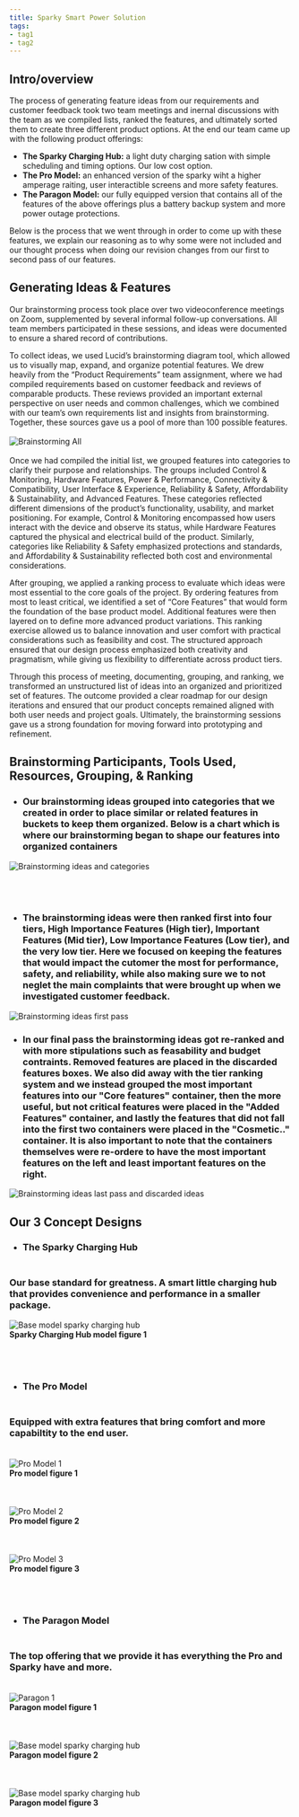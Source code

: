 ```yaml
---
title: Sparky Smart Power Solution
tags:
- tag1
- tag2
---
```


## Intro/overview<br>

The process of generating feature ideas from our requirements and customer feedback took two team meetings and inernal discussions with the team as we compiled lists, ranked the features, and ultimately sorted them to create three different product options. At the end our team came up with the following product offerings:

- **The Sparky Charging Hub:** a light duty charging sation with simple scheduling and timing options. Our low cost option.
- **The Pro Model:** an enhanced version of the sparky wiht a higher amperage raiting, user interactible screens and more safety features.
- **The Paragon Model:**  our fully equipped version that contains all of the features of the above offerings plus a battery backup system and more power outage protections.

Below is the process that we went through in order to come up with these features, we explain our reasoning as to why some were not included and our thought process when doing our revision changes from our first to second pass of our features.<br>


## Generating Ideas & Features<br>

Our brainstorming process took place over two videoconference meetings on Zoom, supplemented by several informal follow-up conversations. All team members participated in these sessions, and ideas were documented to ensure a shared record of contributions.

To collect ideas, we used Lucid’s brainstorming diagram tool, which allowed us to visually map, expand, and organize potential features. We drew heavily from the “Product Requirements” team assignment, where we had compiled requirements based on customer feedback and reviews of comparable products. These reviews provided an important external perspective on user needs and common challenges, which we combined with our team’s own requirements list and insights from brainstorming. Together, these sources gave us a pool of more than 100 possible features.<br><br>
![Brainstorming All](Brainstormingwhole.jpeg)<br><br>
Once we had compiled the initial list, we grouped features into categories to clarify their purpose and relationships. The groups included Control & Monitoring, Hardware Features, Power & Performance, Connectivity & Compatibility, User Interface & Experience, Reliability & Safety, Affordability & Sustainability, and Advanced Features. These categories reflected different dimensions of the product’s functionality, usability, and market positioning. For example, Control & Monitoring encompassed how users interact with the device and observe its status, while Hardware Features captured the physical and electrical build of the product. Similarly, categories like Reliability & Safety emphasized protections and standards, and Affordability & Sustainability reflected both cost and environmental considerations.<br>

After grouping, we applied a ranking process to evaluate which ideas were most essential to the core goals of the project. By ordering features from most to least critical, we identified a set of “Core Features” that would form the foundation of the base product model. Additional features were then layered on to define more advanced product variations. This ranking exercise allowed us to balance innovation and user comfort with practical considerations such as feasibility and cost. The structured approach ensured that our design process emphasized both creativity and pragmatism, while giving us flexibility to differentiate across product tiers.<br>

Through this process of meeting, documenting, grouping, and ranking, we transformed an unstructured list of ideas into an organized and prioritized set of features. The outcome provided a clear roadmap for our design iterations and ensured that our product concepts remained aligned with both user needs and project goals. Ultimately, the brainstorming sessions gave us a strong foundation for moving forward into prototyping and refinement.<br>


## Brainstorming Participants, Tools Used, Resources, Grouping, & Ranking<br>

- ### Our brainstorming ideas grouped into categories that we created in order to place similar or related features in buckets to keep them organized. Below is a chart which is where our brainstorming began to shape our features into organized containers<br>
![Brainstorming ideas and categories](Brainstorming1.jpeg)<br><br><br><br>

- ### The brainstorming ideas were then ranked first into four tiers, High Importance Features (High tier), Important Features (Mid tier), Low Importance Features (Low tier), and the very low tier. Here we focused on keeping the features that would impact the cutomer the most for performance, safety, and reliability, while also making sure we to not neglet the main complaints that were brought up when we investigated customer feedback.<br>
![Brainstorming ideas first pass](Brainstorming2.jpeg)<br>

- ### In our final pass the brainstorming ideas got re-ranked and with more stipulations such as feasability and budget contraints. Removed features are placed in the discarded features boxes. We also did away with the tier ranking system and we instead grouped the most important features into our "Core features" container, then the more useful, but not critical features were placed in the "Added Features" container, and lastly the features that did not fall into the first two containers were placed in the "Cosmetic.." container. It is also important to note that the containers themselves were re-ordere to have the most important features on the left and least important features on the right.<br>
![Brainstorming ideas last pass and discarded ideas](Brainstorming3.jpeg)<br>
## Our 3 Concept Designs<br>

- ### The Sparky Charging Hub<br><br>
### Our base standard for greatness. A smart little charging hub that provides convenience and performance in a smaller package.<br>

![Base model sparky charging hub](basemodelsparky.png)<br>**Sparky Charging Hub model figure 1**<br> <br><br><br>

- ### The Pro Model<br><br>
### Equipped with extra features that bring comfort and more capabiltity to the end user.<br><br>
![Pro Model 1](pro1.png)<br>**Pro model figure 1**<br> <br><br><br>
![Pro Model 2](pro2.png)<br>**Pro model figure 2**<br> <br><br><br>
![Pro Model 3](pro3.png)<br>**Pro model figure 3**<br> <br><br><br>
- ### The Paragon Model<br><br>
### The top offering that we provide it has everything the Pro and Sparky have and more.<br><br>
![Paragon 1](paragon1.png)<br>**Paragon model figure 1**<br> <br><br><br>
![Base model sparky charging hub](paragon2.png)<br>**Paragon model figure 2**<br> <br><br><br>
![Base model sparky charging hub](paragon3.png)<br>**Paragon model figure 3**<br> <br><br><br>

